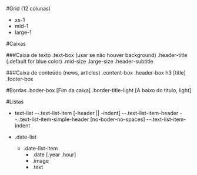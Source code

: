 #Grid (12 colunas)
- xs-1 
- mid-1 
- large-1 

#Caixas

###Caixa de texto
.text-box (usar se não houver background)
  .header-title (.default for blue color)
    .mid-size
    .large-size
  .header-subtitle

###Caixa de conteúdo (news, articles)
.content-box
  .header-box
    h3 [title]
  .footer-box

#Bordas
.boder-box [Fim da caixa]
.border-title-light [A baixo do titulo, light]


#Listas
- text-list
  --.text-list-item [-header || -indent]
  --.text-list-item-header
  --..text-list-item-simple-header [no-boder-no-spaces]
  --.text-list-item-indent

- .date-list
  - .date-list-item
    - .date [.year .hour]
    - .image
    - .text
